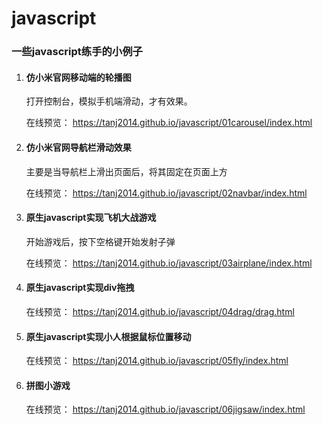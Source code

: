 # javascript
### 一些javascript练手的小例子

1. #### 仿小米官网移动端的轮播图

   打开控制台，模拟手机端滑动，才有效果。

   在线预览： https://tanj2014.github.io/javascript/01carousel/index.html 

 2. #### 仿小米官网导航栏滑动效果

    主要是当导航栏上滑出页面后，将其固定在页面上方

    在线预览： https://tanj2014.github.io/javascript/02navbar/index.html 

3. #### 原生javascript实现飞机大战游戏

   开始游戏后，按下空格键开始发射子弹

   在线预览： https://tanj2014.github.io/javascript/03airplane/index.html 

4. #### 原生javascript实现div拖拽

   在线预览： https://tanj2014.github.io/javascript/04drag/drag.html 

5. #### 原生javascript实现小人根据鼠标位置移动

   在线预览： https://tanj2014.github.io/javascript/05fly/index.html 

6. #### 拼图小游戏

   在线预览： https://tanj2014.github.io/javascript/06jigsaw/index.html 
